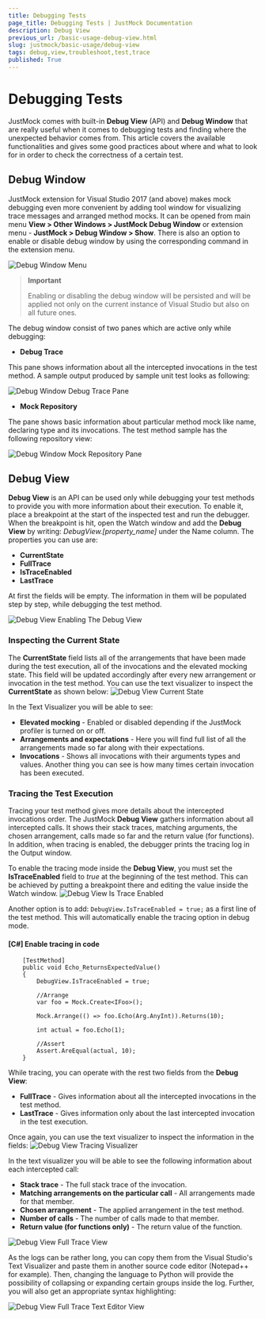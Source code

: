 ```yaml
---
title: Debugging Tests
page_title: Debugging Tests | JustMock Documentation
description: Debug View
previous_url: /basic-usage-debug-view.html
slug: justmock/basic-usage/debug-view
tags: debug,view,troubleshoot,test,trace
published: True
---
```


# Debugging Tests

JustMock comes with built-in __Debug View__ (API) and __Debug Window__ that are really useful when it comes to debugging tests and finding where the unexpected behavior comes from. This article covers the available functionalities and gives some good practices about where and what to look for in order to check the correctness of a certain test.

## Debug Window

JustMock extension for Visual Studio 2017 (and above) makes mock debugging even more convenient by adding tool window for visualizing trace messages and arranged method mocks. It can be opened from main menu __View > Other Windows > JustMock Debug Window__ or extension menu - __JustMock > Debug Window > Show__. There is also an option to enable or disable debug window by using the corresponding command in the extension menu.

![Debug Window Menu](images/DebugWindow_Menu.png)

> **Important**
>
>Enabling or disabling the debug window will be persisted and will be applied not only on the current instance of Visual Studio but also on all future ones.

The debug window consist of two panes which are active only while debugging:

* __Debug Trace__

This pane shows information about all the intercepted invocations in the test method. A sample output produced by sample unit test looks as following:

![Debug Window Debug Trace Pane](images/DebugWindow_DebugTrace.png)

* __Mock Repository__

The pane shows basic information about particular method mock like name, declaring type and its invocations. The test method sample has the following repository view:

![Debug Window Mock Repository Pane](images/DebugWindow_MockRepository.png)


## Debug View

__Debug View__ is an API can be used only while debugging your test methods to provide you with more information about their execution. To enable it, place a breakpoint at the start of the inspected test and run the debugger. When the breakpoint is hit, open the Watch window and add the __Debug View__ by writing: *DebugView.[property_name]* under the Name column. The properties you can use are:

* __CurrentState__
* __FullTrace__
* __IsTraceEnabled__
* __LastTrace__

At first the fields will be empty. The information in them will be populated step by step, while debugging the test method.

![Debug View Enabling The Debug View](images/DebugView_EnablingTheDebugView.png)


### Inspecting the Current State

The __CurrentState__ field lists all of the arrangements that have been made during the test execution, all of the invocations and the elevated mocking state. This field will be updated accordingly after every new arrangement or invocation in the test method. You can use the text visualizer to inspect the __CurrentState__ as shown below:
![Debug View Current State](images/DebugView_CurrentState.png)

In the Text Visualizer you will be able to see: 
* __Elevated mocking__ - Enabled or disabled depending if the JustMock profiler is turned on or off. 
* __Arrangements and expectations__ - Here you will find full list of all the arrangements made so far along with their expectations. 
* __Invocations__ - Shows all invocations with their arguments types and values. Another thing you can see is how many times certain invocation has been executed. 


### Tracing the Test Execution

Tracing your test method gives more details about the intercepted invocations order. The JustMock __Debug View__ gathers information about all intercepted calls. It shows their stack traces, matching arguments, the chosen arrangement, calls made so far and the return value (for functions). In addition, when tracing is enabled, the debugger prints the tracing log in the Output window.

To enable the tracing mode inside the __Debug View__, you must set the __IsTraceEnabled__ field to *true* at the beginning of the test method. This can be achieved by putting a breakpoint there and editing the value inside the Watch window.
![Debug View Is Trace Enabled](images/DebugView_IsTraceEnabled.png)

Another option is to add: `DebugView.IsTraceEnabled = true;` as a first line of the test method. This will automatically enable the tracing option in debug mode.

#### [C#] Enable tracing in code
````
	[TestMethod]
	public void Echo_ReturnsExpectedValue()
	{
		DebugView.IsTraceEnabled = true;

		//Arrange 
		var foo = Mock.Create<IFoo>();

		Mock.Arrange(() => foo.Echo(Arg.AnyInt)).Returns(10);

		int actual = foo.Echo(1);

		//Assert 
		Assert.AreEqual(actual, 10);
	}
````

While tracing, you can operate with the rest two fields from the __Debug View__: 

* __FullTrace__ - Gives information about all the intercepted invocations in the test method. 
* __LastTrace__ - Gives information only about the last intercepted invocation in the test execution. 

Once again, you can use the text visualizer to inspect the information in the fields:
![Debug View Tracing Visualizer](images/DebugView_TracingVisualizer.png)

In the text visualizer you will be able to see the following information about each intercepted call: 

* __Stack trace__ - The full stack trace of the invocation. 
* __Matching arrangements on the particular call__ - All arrangements made for that member. 
* __Chosen arrangement__ - The applied arrangement in the test method. 
* __Number of calls__ - The number of calls made to that member. 
* __Return value (for functions only)__ - The return value of the function. 

![Debug View Full Trace View](images/DebugView_FullTraceView.png)

As the logs can be rather long, you can copy them from the Visual Studio's Text Visualizer and paste them in another source code editor (Notepad++ for example). Then, changing the language to Python will provide the possibility of collapsing or expanding certain groups inside the log. Further, you will also get an appropriate syntax highlighting:

![Debug View Full Trace Text Editor View](images/DebugView_FullTraceTextEditorView.png)

